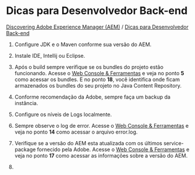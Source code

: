 Dicas para Desenvolvedor Back-end
=========

[Discovering Adobe Experience Manager (AEM)](README.md) / [Dicas para Desenvolvedor Back-end](dicas-para-desenvolvedor-back-end.md)

1. Configure JDK e o Maven conforme sua versão do AEM.

2. Instale IDE, Intellij ou Eclipse.

3. Após o build sempre verifique se os bundles do projeto estão funcionando. Acesse o [Web Console & Ferramentas](web-console-e-ferramentas.md) e veja no ponto **5** como acessar os bundles. E no ponto **18**, você identifica onde ficam armazenados os bundles do seu projeto no Java Content Repository.

3. Conforme recomendação da Adobe, sempre faça um backup da instância. 

4. Configure os níveis de Logs localmente.

5. Sempre observe o log de error. Acesse o [Web Console & Ferramentas](web-console-e-ferramentas.md) e veja no ponto **14** como acessar o arquivo error.log.

6. Verifique se a versão do AEM esta atualizada com os últimos service-package fornecido pela Adobe. Acesse o [Web Console & Ferramentas](web-console-e-ferramentas.md) e veja no ponto **17** como acessar as informações sobre a versão do AEM.

7.
